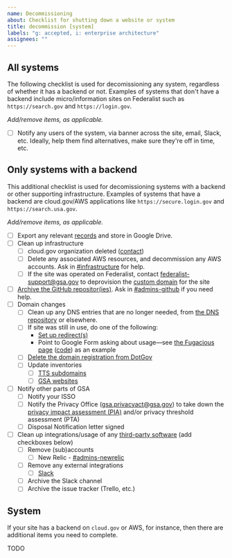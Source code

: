 ```yaml
---
name: Decommissioning
about: Checklist for shutting down a website or system
title: decommission [system]
labels: "g: accepted, i: enterprise architecture"
assignees: ""
---
```


## All systems

The following checklist is used for decomissioning any system, regardless of
whether it has a backend or not. Examples of systems that don't have a backend
include micro/information sites on Federalist such as `https://search.gov` and
`https://login.gov`.

_Add/remove items, as applicable._

- [ ] Notify any users of the system, via banner across the site, email, Slack, etc. Ideally, help them find alternatives, make sure they're off in time, etc.

## Only systems with a backend

This additional checklist is used for decomissioning systems with a backend or other
supporting infrastructure. Examples of systems that have a backend are
cloud.gov/AWS applications like `https://secure.login.gov` and `https://search.usa.gov`.

_Add/remove items, as applicable._

- [ ] Export any relevant [records](https://handbook.tts.gsa.gov/records-management/) and store in Google Drive.
- [ ] Clean up infrastructure
  - [ ] cloud.gov organization deleted ([contact](https://cloud.gov/contact/))
  - [ ] Delete any associated AWS resources, and decommission any AWS accounts. Ask in [#infrastructure](https://gsa-tts.slack.com/messages/infrastructure) for help.
  - [ ] If the site was operated on Federalist, contact [federalist-support@gsa.gov](mailto:federalist-support@gsa.gov) to deprovision the [custom domain](https://cloud.gov/docs/management/custom-domains/) for the site
- [ ] [Archive the GitHub repositor(ies)](https://help.github.com/articles/archiving-repositories/). Ask in [#admins-github](https://gsa-tts.slack.com/messages/admins-github) if you need help.
- [ ] Domain changes
  - [ ] Clean up any DNS entries that are no longer needed, from [the DNS repository](https://github.com/18F/dns) or elsewhere.
  - [ ] If site was still in use, do one of the following:
    - [Set up redirect(s)](https://github.com/18F/pages-redirects#domain-redirects)
    - Point to Google Form asking about usage—see [the Fugacious page](https://fugacious.18f.gov/) ([code](https://github.com/18F/fugacious-landing)) as an example
  - [ ] [Delete the domain registration from DotGov](https://home.dotgov.gov/management/#how-do-i-delete-my-domain)
  - [ ] Update inventories
    - [ ] [TTS subdomains](https://docs.google.com/spreadsheets/d/12pfcEIEXaJTjIKex-3wnI89erIvgKf9B_XpGkDl6qsM/edit#gid=1884617968)
    - [ ] [GSA websites](https://docs.google.com/spreadsheets/d/1OBO6g7_OsVBv0vG8WSCI6L2FD_iRh3A7a_6eQWj2zLE/edit#gid=2013137748)
- [ ] Notify other parts of GSA
  - [ ] Notify your ISSO
  - [ ] Notify the Privacy Office ([gsa.privacyact@gsa.gov](mailto:gsa.privacyact@gsa.gov)) to take down the [privacy impact assessment (PIA)](https://www.gsa.gov/reference/gsa-privacy-program/privacy-impact-assessments-pia) and/or privacy threshold assessment (PTA)
  - [ ] Disposal Notification letter signed
- [ ] Clean up integrations/usage of any [third-party software](https://docs.google.com/spreadsheets/d/12pfcEIEXaJTjIKex-3wnI89erIvgKf9B_XpGkDl6qsM/edit#gid=0) (add checkboxes below)
  - [ ] Remove (sub)accounts
    - [ ] New Relic - [#admins-newrelic](https://gsa-tts.slack.com/messages/admins-newrelic)
  - [ ] Remove any external integrations
    - [ ] [Slack](https://handbook.tts.gsa.gov/slack/#integrations)
  - [ ] Archive the Slack channel
  - [ ] Archive the issue tracker (Trello, etc.)

## System

If your site has a backend on `cloud.gov` or AWS, for instance, then there are additional items you need to complete.

TODO

